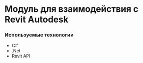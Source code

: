# <revit> Модуль для взаимодействия с Revit Autodesk

### Используемые технологии
  
  - C#
  - .Net
  - Revit API
